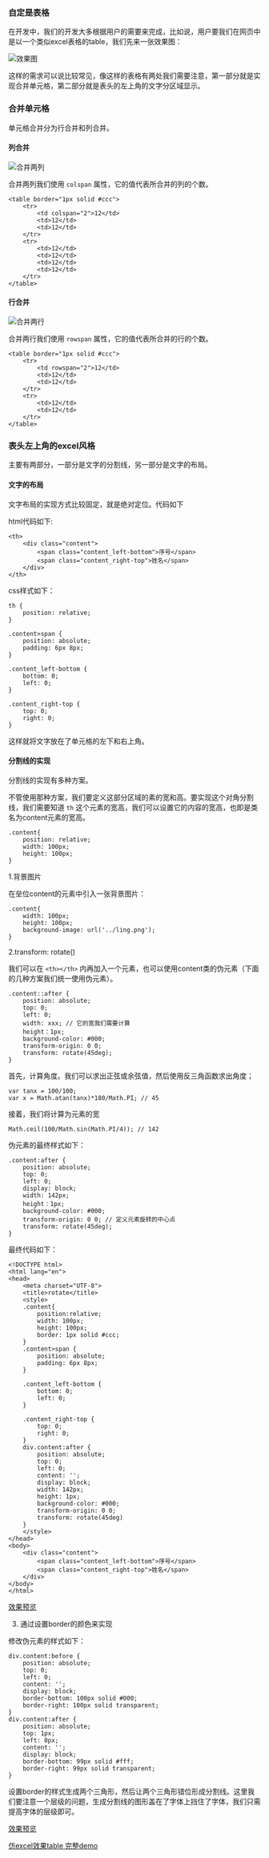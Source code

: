 ### 自定是表格

在开发中，我们的开发大多根据用户的需要来完成，比如说，用户要我们在网页中是以一个类似excel表格的table，我们先来一张效果图：

![效果图](https://github.com/lvzhenbang/article/blob/master/layout/img/table.jpg)

这样的需求可以说比较常见，像这样的表格有两处我们需要注意，第一部分就是实现合并单元格，第二部分就是表头的左上角的文字分区域显示。


### 合并单元格

单元格合并分为行合并和列合并。

#### 列合并

![合并两列](https://github.com/lvzhenbang/article/blob/master/layout/img/table-col.jpg)

合并两列我们使用 `colspan` 属性，它的值代表所合并的列的个数。

```
<table border="1px solid #ccc">
	<tr>
    	<td colspan="2">12</td>
    	<td>12</td>
    	<td>12</td>	
	</tr>
	<tr>
    	<td>12</td>
    	<td>12</td>
    	<td>12</td>
    	<td>12</td>	
	</tr>
</table>
```

#### 行合并

![合并两行](https://github.com/lvzhenbang/article/blob/master/layout/img/table-row.jpg)

合并两行我们使用 `rowspan` 属性，它的值代表所合并的行的个数。

```
<table border="1px solid #ccc">
	<tr>
    	<td rowspan="2">12</td>
    	<td>12</td>
    	<td>12</td>	
	</tr>
	<tr>
    	<td>12</td>
    	<td>12</td>	
	</tr>
</table>
```

### 表头左上角的excel风格

主要有两部分，一部分是文字的分割线，另一部分是文字的布局。

#### 文字的布局

文字布局的实现方式比较固定，就是绝对定位。代码如下

html代码如下:

```
<th>
    <div class="content">
		<span class="content_left-bottom">序号</span>
		<span class="content_right-top">姓名</span>
	</div>
</th>
```

css样式如下：

```
th {
	position: relative;
}

.content>span {
    position: absolute;
    padding: 6px 8px;
}

.content_left-bottom {
    bottom: 0;
    left: 0;
}

.content_right-top {
    top: 0;
    right: 0;
}
```

这样就将文字放在了单元格的左下和右上角。

#### 分割线的实现

分割线的实现有多种方案。

不管使用那种方案，我们要定义这部分区域的素的宽和高。要实现这个对角分割线，我们需要知道 `th` 这个元素的宽高，我们可以设置它的内容的宽高，也即是类名为content元素的宽高。

```
.content{
	position: relative;
	width: 100px;
	height: 100px;
}
```

1.背景图片

在垒位content的元素中引入一张背景图片：

```
.content{
	width: 100px;
	height: 100px;
	background-image: url('../ling.png');
}
```

2.transform: rotate()

我们可以在 `<th></th>` 内再加入一个元素，也可以使用content类的伪元素（下面的几种方案我们统一使用伪元素）。

```
.content::after {
	position: absolute;
	top: 0;
	left: 0;
	width: xxx; // 它的宽我们需要计算
	height：1px;
	background-color: #000;
	transform-origin: 0 0;
	transform: rotate(45deg);
}
```

首先，计算角度。我们可以求出正弦或余弦值，然后使用反三角函数求出角度；

```
var tanx = 100/100;
var x = Math.atan(tanx)*180/Math.PI; // 45
```

接着，我们将计算为元素的宽

	Math.ceil(100/Math.sin(Math.PI/4)); // 142

伪元素的最终样式如下：

```
.content:after {
	position: absolute;
	top: 0;
	left: 0;
	display: block;
	width: 142px;
	height：1px;
	background-color: #000;
	transform-origin: 0 0; // 定义元素旋转的中心点
	transform: rotate(45deg);
}
```

最终代码如下：

```
<!DOCTYPE html>
<html lang="en">
<head>
	<meta charset="UTF-8">
	<title>rotate</title>
	<style>
	.content{
		position:relative;
		width: 100px;
		height: 100px;
		border: 1px solid #ccc;
	}
	.content>span {
	    position: absolute;
	    padding: 6px 8px;
	}

	.content_left-bottom {
	    bottom: 0;
	    left: 0;
	}

	.content_right-top {
	    top: 0;
	    right: 0;
	}
	div.content:after {
		position: absolute;
		top: 0;
		left: 0;
		content: '';
		display: block;
		width: 142px;
		height: 1px;
		background-color: #000;
	    transform-origin: 0 0;
	    transform: rotate(45deg)
	}
	</style>
</head>
<body>
    <div class="content">
		<span class="content_left-bottom">序号</span>
		<span class="content_right-top">姓名</span>
	</div>
</body>
</html>
```

[效果预览](https://codepen.io/lvzhenbang/project/editor/ZepemN#table-transform.html)

3. 通过设置border的颜色来实现

修改伪元素的样式如下：

```
div.content:before {
	position: absolute;
	top: 0;
	left: 0;
	content: '';
	display: block;
	border-bottom: 100px solid #000;
	border-right: 100px solid transparent;
}
div.content:after {
	position: absolute;
	top: 1px;
	left: 0px;
	content: '';
	display: block;
	border-bottom: 99px solid #fff;
	border-right: 99px solid transparent;
}
```

设置border的样式生成两个三角形，然后让两个三角形错位形成分割线。这里我们要注意一个层级的问题，生成分割线的图形盖在了字体上挡住了字体，我们只需提高字体的层级即可。


[效果预览](https://codepen.io/lvzhenbang/project/editor/ZepemN#table-rect.html)

[仿excel效果table 完整demo](https://codepen.io/lvzhenbang/pen/QQjwMo)